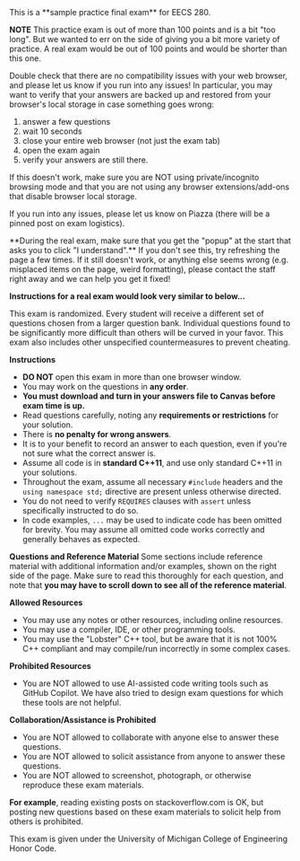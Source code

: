 <div markdown=1 class="alert alert-success">
This is a **sample practice final exam** for EECS 280.

<b>NOTE</b> This practice exam is out of more than 100 points and is a bit "too long". But we wanted to err on the side of giving you a bit more variety of practice. A real exam would be out of 100 points and would be shorter than this one.
</div>

<div markdown=1 class="alert alert-info">
Double check that there are no compatibility issues with your web browser, and please let us know if you run into any issues! In particular, you may want to verify that your answers are backed up and restored from your browser's local storage in case something goes wrong:

1. answer a few questions
2. wait 10 seconds
3. close your entire web browser (not just the exam tab)
4. open the exam again
5. verify your answers are still there.

If this doesn't work, make sure you are NOT using private/incognito browsing mode and that you are not using any browser extensions/add-ons that disable browser local storage.

If you run into any issues, please let us know on Piazza (there will be a pinned post on exam logistics).
</div>

<div markdown=1 class="alert alert-warning">
**During the real exam, make sure that you get the "popup" at the start that asks you to click "I understand".** If you don't see this, try refreshing the page a few times. If it still doesn't work, or anything else seems wrong (e.g. misplaced items on the page, weird formatting), please contact the staff right away and we can help you get it fixed!</div>

**Instructions for a real exam would look very similar to below...**

This exam is randomized. Every student will receive a different set of questions chosen from a larger question bank. Individual questions found to be significantly more difficult than others will be curved in your favor. This exam also includes other unspecified countermeasures to prevent cheating.

**Instructions**

* **DO NOT** open this exam in more than one browser window.
* You may work on the questions in **any order**.
* **You must download and turn in your answers file to Canvas before exam time is up.**
* Read questions carefully, noting any **requirements or restrictions** for your solution.
* There is **no penalty for wrong answers**.
* It is to your benefit to record an answer to each question, even if you're not sure what the correct answer is.
* Assume all code is in **standard C++11**, and use only standard C++11 in your solutions.
* Throughout the exam, assume all necessary `#include` headers and the `using namespace std;` directive are present unless otherwise directed.
* You do not need to verify `REQUIRES` clauses with `assert` unless specifically instructed to do so.
* In code examples, `...` may be used to indicate code has been omitted for brevity. You may assume all omitted code works correctly and generally behaves as expected.

**Questions and Reference Material**
Some sections include reference material with additional information and/or examples, shown on the right side of the page. Make sure to read this thoroughly for each question, and note that **you may have to scroll down to see all of the reference material**.

**Allowed Resources**

* You may use any notes or other resources, including online resources.
* You may use a compiler, IDE, or other programming tools.
* You may use the "Lobster" C++ tool, but be aware that it is not 100% C++ compliant and may compile/run incorrectly in some complex cases.

**Prohibited Resources**

* You are NOT allowed to use AI-assisted code writing tools such as GitHub Copilot. We have also tried to design exam questions for which these tools are not helpful.

**Collaboration/Assistance is Prohibited**

* You are NOT allowed to collaborate with anyone else to answer these questions.
* You are NOT allowed to solicit assistance from anyone to answer these questions.
* You are NOT allowed to screenshot, photograph, or otherwise reproduce these exam materials.

**For example**, reading existing posts on stackoverflow.com is OK, but posting new questions based on these exam materials to solicit help from others is prohibited.

This exam is given under the University of Michigan College of Engineering Honor Code.